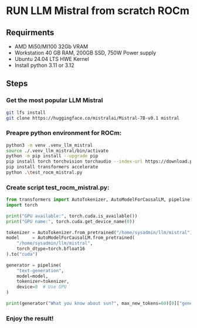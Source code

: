 # RUN LLM Mistral from scratch ROCm

## Requirments 
- AMD Mi50/MI100 32Gb VRAM
- Workstation 40 GB RAM, 200GB SSD, 750W Power supply 
- Ubuntu 24.04 LTS HWE Kernel
- Install python 3.11 or 3.12

## Steps

### Get the most popular LLM Mistral
```bash
git lfs install
git clone https://huggingface.co/mistralai/Mistral-7B-v0.1 mistral
```
### Preapre python environment for ROCm:
```bash
python3 -m venv .venv_llm_mistral
source ./.venv_llm_mistral/bin/activate
python -m pip install --upgrade pip
pip install torch torchvision torchaudio --index-url https://download.pytorch.org/whl/rocm6.0
pip install transformers accelerate
python .\test_rocm_mistral.py
```
### Create script test_rocm_mistral.py:
```python
from transformers import AutoTokenizer, AutoModelForCausalLM, pipeline 
import torch 
 
print("GPU available:", torch.cuda.is_available()) 
print("GPU name:", torch.cuda.get_device_name(0)) 
 
tokenizer = AutoTokenizer.from_pretrained("/home/sysadmin/llm/mistral") 
model     = AutoModelForCausalLM.from_pretrained( 
    "/home/sysadmin/llm/mistral", 
    torch_dtype=torch.bfloat16 
).to("cuda") 
 
generator = pipeline( 
    "text-generation", 
    model=model, 
    tokenizer=tokenizer, 
    device=0  # Use GPU 
) 
 
print(generator("What you know about sun?", max_new_tokens=60)[0]["generated_text"])
```
### Enjoy the result!
